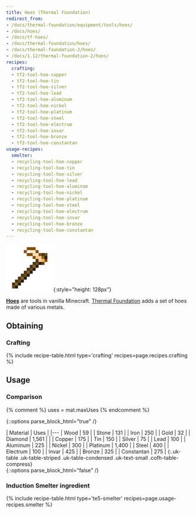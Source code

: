 ```yaml
---
title: Hoes (Thermal Foundation)
redirect_from:
- /docs/thermal-foundation/equipment/tools/hoes/
- /docs/hoes/
- /docs/tf-hoes/
- /docs/thermal-foundation/hoes/
- /docs/thermal-foundation-2/hoes/
- /docs/1.12/thermal-foundation-2/hoes/
recipes:
  crafting:
  - tf2-tool-hoe-copper
  - tf2-tool-hoe-tin
  - tf2-tool-hoe-silver
  - tf2-tool-hoe-lead
  - tf2-tool-hoe-aluminum
  - tf2-tool-hoe-nickel
  - tf2-tool-hoe-platinum
  - tf2-tool-hoe-steel
  - tf2-tool-hoe-electrum
  - tf2-tool-hoe-invar
  - tf2-tool-hoe-bronze
  - tf2-tool-hoe-constantan
usage-recipes:
  smelter:
  - recycling-tool-hoe-copper
  - recycling-tool-hoe-tin
  - recycling-tool-hoe-silver
  - recycling-tool-hoe-lead
  - recycling-tool-hoe-aluminum
  - recycling-tool-hoe-nickel
  - recycling-tool-hoe-platinum
  - recycling-tool-hoe-steel
  - recycling-tool-hoe-electrum
  - recycling-tool-hoe-invar
  - recycling-tool-hoe-bronze
  - recycling-tool-hoe-constantan
---
```


![Hoes](/assets/images/thermal-foundation-2/hoes.gif){:style="height: 128px"}


**[Hoes](https://minecraft.gamepedia.com/Hoe)** are tools in vanilla Minecraft.
[Thermal Foundation](/docs/1.12/thermal-foundation/) adds a set of hoes made of
various metals.


Obtaining
---------

### Crafting
{% include recipe-table.html type='crafting' recipes=page.recipes.crafting %}


Usage
-----

### Comparison
{% comment %}
uses = mat.maxUses
{% endcomment %}

{::options parse_block_html="true" /}
<div class="uk-overflow-container">
| Material | Uses |
|---
| Wood | 59 |
| Stone | 131 |
| Iron | 250 |
| Gold | 32 |
| Diamond | 1,561 |
|
| Copper | 175 |
| Tin | 150 |
| Silver | 75 |
| Lead | 100 |
| Aluminum | 225 |
| Nickel | 300 |
| Platinum | 1,400 |
| Steel | 400 |
| Electrum | 100 |
| Invar | 425 |
| Bronze | 325 |
| Constantan | 275 |
{:.uk-table .uk-table-striped .uk-table-condensed .uk-text-small .cofh-table-compress}
</div>
{::options parse_block_html="false" /}

### Induction Smelter ingredient
{% include recipe-table.html type='te5-smelter' recipes=page.usage-recipes.smelter %}
